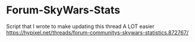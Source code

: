 # Forum-SkyWars-Stats
Script that I wrote to make updating this thread A LOT easier
https://hypixel.net/threads/forum-communitys-skywars-statistics.872767/
